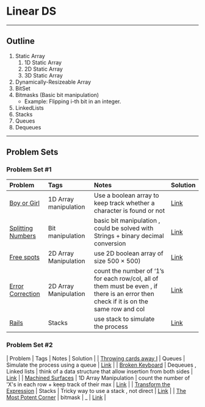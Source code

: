 # Linear DS
---
## Outline
1. Static Array
	 1. 1D Static Array
	 2. 2D Static Array
	 3. 3D Static Array
2. Dynamically-Resizeable Array
3. BitSet
4. Bitmasks (Basic bit manipulation)
	  * Example: Flipping i-th bit in an integer.
5. LinkedLists
6. Stacks
7. Queues
8. Dequeues
    
---
## Problem Sets

### Problem Set #1

| Problem        | Tags          | Notes  | Solution |
|:------------- |:-------------|:-----|:--------|
| [Boy or Girl](http://codeforces.com/problemset/problem/236/A)      |  1D Array manipulation   | Use a boolean array to keep track whether a character is found or not    | [Link](http://codeforces.com/contest/236/submission/33829251) |
| [Splitting Numbers](https://uva.onlinejudge.org/index.php?option=com_onlinejudge&Itemid=9)      |  Bit manipulation   | basic bit manipulation , could be solved with Strings + binary decimal conversion   | [Link](https://ideone.com/VcuwoQ) |
| [Free spots](https://uva.onlinejudge.org/index.php?option=onlinejudge&page=show_problem&problem=1644)      |  2D Array Manipulation    | use 2D boolean array of size 500 × 500)   | [Link](https://github.com/fernandohbc/MyPCS/blob/master/uvaonlinejudge/src/volume_cvii/P10703_FreeSpots.java) |
| [Error Correction](https://uva.onlinejudge.org/index.php?option=onlinejudge&page=show_problem&problem=482)      |  2D Array Manipulation    | count the number of ‘1’s for each row/col, all of them must be even , if there is an error then check if it is on the same row and col   | [Link](https://github.com/izharishaksa/UVa-Solution/blob/master/src/datastructures/builtin/Problem541YES.java) |
| [Rails](https://uva.onlinejudge.org/index.php?option=com_onlinejudge&Itemid=8&page=show_problem&problem=455)      |  Stacks    | use stack to simulate the process   | [Link](https://ideone.com/qetrPf) |

### Problem Set #2

| Problem        | Tags          | Notes  | Solution |
| [Throwing cards away I](https://uva.onlinejudge.org/index.php?option=com_onlinejudge&Itemid=8&page=show_problem&problem=1876)      | Queues    | Simulate the process using a queue   | [Link](https://ideone.com/RbaMDN) |
| [Broken Keyboard](https://uva.onlinejudge.org/index.php?option=com_onlinejudge&Itemid=8&page=show_problem&problem=3139)      |  Dequeues , Linked lists    | think of a data structure that allow insertion from both sides   | [Link](https://ideone.com/tuKwEl) |
| [Machined Surfaces](https://uva.onlinejudge.org/index.php?option=com_onlinejudge&Itemid=8&page=show_problem&problem=355)      |  1D Array Manipulation    | count the number of 'X's in each row + keep track of their max   | [Link](https://ideone.com/VK956q) |
| [Transform the Expression](http://www.spoj.com/problems/ONP/)      |  Stacks    | Tricky way to use a stack , not direct   | [Link](https://ideone.com/urywUI) |
| [The Most Potent Corner](https://uva.onlinejudge.org/index.php?option=com_onlinejudge&Itemid=8&page=show_problem&problem=1205)      | bitmask    | _   | [Link](https://ideone.com/QTrOoD) |

